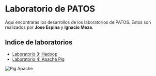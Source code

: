 # Laboratorio de PATOS

Aquí encontraras los desarrollos de los laboratorios de PATOS. Estos son realizados por **Jose Espina** y **Ignacio Meza**.

## Indice de laboratorios

- <a href="https://github.com/Mezosky/Labs_PATOS/tree/main/Lab3">Laboratorio 3: Hadoop</a>
- <a href="https://github.com/Mezosky/Labs_PATOS/tree/main/Lab4">Laboratorio 4: Apache Pig</a>

![Pig Apache](https://download.pingcap.com/images/blog/batch-processing-massive-data-much-quicker-with-tispark.jpg)
